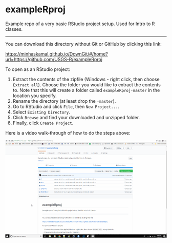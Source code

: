 # exampleRproj
Example repo of a very basic RStudio project setup. Used for Intro to R classes.

----

You can download this directory without Git or GitHub by clicking this link:

https://minhaskamal.github.io/DownGit/#/home?url=https://github.com/USGS-R/exampleRproj

To open as an RStudio project:

1. Extract the contents of the zipfile (Windows - right click, then choose `Extract all`). Choose the folder you would like to extract the contents to. Note that this will create a folder called `exampleRproj-master` in the location you specify.
1. Rename the directory (at least drop the `-master`). 
1. Go to RStudio and click `File`, then `New Project...`.
1. Select `Existing Directory`.
1. Click `Browse` and find your downloaded and unzipped folder.
1. Finally, click `Create Project`.

Here is a video walk-through of how to do the steps above:

<p align="center">
  <img src="readme_data/open_exampleRproj.gif" alt="open in RStudio instructions">
</p>
